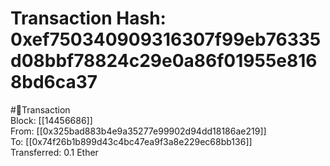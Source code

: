 
Transaction Hash: 0xef750340909316307f99eb76335d08bbf78824c29e0a86f01955e8168bd6ca37
====================================================================================
  
#💸Transaction  
Block: [[14456686]]  
From: [[0x325bad883b4e9a35277e99902d94dd18186ae219]]  
To: [[0x74f26b1b899d43c4bc47ea9f3a8e229ec68bb136]]  
Transferred: 0.1 Ether